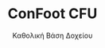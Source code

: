 ---
title: "ConFoot CFU"
subtitle: "Καθολική Βάση Δοχείου"
mainImage: "/images/products/confoot-cfu-main.jpg"
gallery:
  - "/images/products/confoot-cfu-1.jpg"
  - "/images/products/confoot-cfu-2.jpg"
  - "/images/products/confoot-cfu-3.jpg"
shortDescription: "Το ConFoot CFU είναι μια καθολική βάση δοχείου σχεδιασμένη για πολυλειτουργική διαχείριση δοχείων σε διάφορα περιβάλλοντα."
technicalDescription: "Το ConFoot CFU κατασκευάζεται από υλικό υψηλής ποιότητας, δηλαδή χάλυβα, και διαθέτει τον κατοχυρωμένο μηχανισμό κλειδώματος για ασφαλή προσάρτηση στις γωνιακές κατασκευές των δοχείων."
videoID: "HDhFIRA-oZU"
specifications:
  - name: "Βάρος"
    value: "24 kg"
  - name: "Ικανότητα Φόρτωσης"
    value: "34 τόνους"
  - name: "Διαστάσεις"
    value: "45 × 30 × 25 cm"
  - name: "Υλικό"
    value: "Υψηλής ποιότητας χάλυβας"
price: "6.350 EUR"
priceVAT: "7.684 EUR"
pricingNotes: "Διατίθενται εκπτώσεις σε όγκους. Επικοινωνήστε μαζί μας για εξατομικευμένες προσφορές."
buyLink: "/contact"
howToUse: |
  1. Τοποθετήστε το CFU κάτω από τη γωνία του δοχείου
  2. Ενεργοποιήστε τον μηχανισμό κλειδώματος
  3. Ελέγξτε ότι η προσάρτηση είναι ασφαλής
  4. Επαναλάβετε για όλες τις απαραίτητες γωνίες
benefits:
  - title: "Καθολική Συμβατότητα"
    description: "Λειτουργεί με όλα τα τυπικά πλοηγικά δοχεία ανεξάρτητα από τον κατασκευαστή"
  - title: "Γρήγορη Ανάπτυξη"
    description: "Μπορεί να προσαρμοστεί από έναν μόνο χειριστή σε λιγότερο από 5 λεπτά ανά μονάδα"
  - title: "Αποδοτική Χρήση Χώρου"
    description: "Ο συμπαγής σχεδιασμός επιτρέπει την αποθήκευση σε στενούς χώρους όταν δεν χρησιμοποιείται"
  - title: "Οικονομική Λύση"
    description: "Μειώνει την ανάγκη για εξειδικευμένο ανυψωτικό εξοπλισμό, εξοικονομώντας λειτουργικά κόστη"
  - title: "Πολλαπλές Εφαρμογές"
    description: "Κατάλληλο για διάφορες βιομηχανίες, όπως η εφοδιαστική, η παραγωγή και η κατασκευή"
  - title: "Βελτιωμένη Ροή Εργασίας"
    description: "Απλοποιεί τις διαδικασίες διαχείρισης των δοχείων, βελτιώνοντας την επιχειρησιακή αποδοτικότητα"
articleContent: |
  ## Τι είναι το ConFoot CFU?

  Το ConFoot CFU είναι μια καθολική λύση βάσης δοχείου σχεδιασμένη να παρέχει μέγιστη ευελιξία και συμβατότητα με διάφορους τύπους δοχείων. Αυτό το καινοτόμο σύστημα προσφέρει έναν αξιόπιστο και αποδοτικό τρόπο διαχείρισης των δοχείων χωρίς την ανάγκη βαρέα μηχανήματα ή εξειδικευμένο εξοπλισμό. Το μοντέλο CFU ξεχωρίζει για την ικανότητά του να λειτουργεί με σχεδόν οποιοδήποτε τυπικό πλοηγικό δοχείο, καθιστώντας το ιδανική επιλογή για επιχειρήσεις που διαχειρίζονται ποικίλους τύπους δοχείων.

  ## Πώς Λειτουργεί

  Το ConFoot CFU προσκολλάται απευθείας στις γωνιακές κατασκευές των δοχείων, παρέχοντας μια σταθερή βάση για φόρτωση, εκφόρτωση και προσωρινή αποθήκευση. Ο καθολικός του σχεδιασμός εξασφαλίζει συμβατότητα με σχεδόν όλα τα τυπικά πλοηγικά δοχεία, καθιστώντας το μια ιδανική λύση για επιχειρήσεις που διαχειρίζονται ποικίλους τύπους δοχείων. Ο απλός μηχανισμός προσάρτησης του επιτρέπει γρήγορη ανάπτυξη και αφαίρεση, μειώνοντας σημαντικά το χρόνο και τους πόρους που απαιτούνται για τις εργασίες διαχείρισης δοχείων.

  ## Πώς Λειτουργεί το ConFoot CFU

  ### Κύριος Μηχανισμός

  Το ConFoot CFU χρησιμοποιεί ένα καινοτόμο, καθολικό σύστημα προσάρτησης που συνδέεται με ασφάλεια με τις γωνιακές κατασκευές των δοχείων ανεξάρτητα από τον κατασκευαστή. Αυτή η ευελιξία επιτυγχάνεται μέσω ενός ειδικά σχεδιασμένου μηχανισμού σφιξίματος που προσαρμόζεται σε διαφορετικές διαμορφώσεις των γωνιακών κατασκευών. Κατασκευασμένο από υψηλής ποιότητας χάλυβα, κάθε μονάδα προσφέρει εξαιρετική ανθεκτικότητα ενώ παραμένει εύχρηστη και μπορεί να εγκατασταθεί από έναν μόνο χειριστή.

  Η διαδικασία προσάρτησης είναι απλή και απαιτεί ελάχιστη εκπαίδευση. Οι χειριστές μπορούν να τοποθετήσουν το CFU κάτω από τη γωνία του δοχείου, να ενεργοποιήσουν τον μηχανισμό κλειδώματος και να επιβεβαιώσουν την ασφαλή προσάρτηση πριν προχωρήσουν. Αυτή η απλότητα επιτρέπει γρήγορη ανάπτυξη σε διάφορα λειτουργικά περιβάλλοντα, από πολυσύχναστα λιμάνια έως και απομακρυσμένους χώρους κατασκευής.

  ### Πλεονεκτήματα του Μηχανισμού

  1. **Καθολική Εφαρμογή**: Ο προσαρμοστικός σχεδιασμός του CFU λειτουργεί με δοχεία από όλους τους κύριους κατασκευαστές, εξαλείφοντας τις ανησυχίες για τη συμβατότητα.
  2. **Λειτουργική Απλότητα**: Το διαισθητικό σύστημα προσάρτησης μπορεί να αφομοιωθεί γρήγορα, μειώνοντας τις απαιτήσεις εκπαίδευσης και τα λειτουργικά σφάλματα.
  3. **Αποδοτικότητα Χρόνου**: Οι εργασίες διαχείρισης δοχείων μπορούν να ολοκληρωθούν σε ένα κλάσμα του χρόνου σε σύγκριση με τις παραδοσιακές μεθόδους που απαιτούν βαρέα μηχανήματα.
  4. **Βελτιστοποίηση Πόρων**: Με τη μείωση της εξάρτησης από εξειδικευμένο εξοπλισμό, το CFU επιτρέπει πιο αποτελεσματική κατανομή των πόρων.

  Ο μηχανισμός του CFU αποτελεί μια σημαντική πρόοδο στην τεχνολογία διαχείρισης δοχείων, προσφέροντας μια λύση που συνδυάζει ευελιξία, απλότητα και αποδοτικότητα σε ένα μόνο προϊόν.

  ## Εφαρμογές του ConFoot CFU

  ### Διάφορες Λειτουργίες Εφοδιαστικής
  Το ConFoot CFU διαπρέπει σε διάφορες λειτουργίες εφοδιαστικής όπου διαχειρίζονται τακτικά διαφορετικοί τύποι δοχείων. Η καθολική του συμβατότητα το καθιστά ιδιαίτερα πολύτιμο σε πολυτροπικούς κόμβους μεταφοράς, όπου συγκλίνουν δοχεία από διάφορους κατασκευαστές και ναυτιλιακές εταιρείες. Η ικανότητα του συστήματος να λειτουργεί με διαφορετικούς τύπους δοχείων εξαλείφει την ανάγκη για πολλαπλές εξειδικευμένες λύσεις διαχείρισης, απλοποιώντας τις λειτουργίες και μειώνοντας το κόστος εξοπλισμού.

  ### Κέντρα Διανομής Μικρής Κλίμακας
  Για τα μικρότερα κέντρα διανομής που δεν μπορούν να δικαιολογήσουν το κόστος μόνιμου εξοπλισμού διαχείρισης δοχείων, το ConFoot CFU προσφέρει μια ιδανική λύση. Η φορητότητά του και η ευκολία στη χρήση επιτρέπουν σε αυτές τις εγκαταστάσεις να διαχειρίζονται αποτελεσματικά τις παραδόσεις δοχείων χωρίς την ανάγκη επένδυσης σε δαπανηρή υποδομή. Αυτή η προσβασιμότητα ανοίγει νέες δυνατότητες για επιχειρήσεις που επιθυμούν να επεκτείνουν τις δυνατότητες διανομής τους χωρίς σημαντικές κεφαλαιουχικές δαπάνες.

  ### Βιομηχανικές Εγκαταστάσεις
  Οι βιομηχανικές εγκαταστάσεις επωφελούνται από την ικανότητα του CFU να δημιουργεί ευέλικτες διατάξεις παραγωγής. Δίνοντας τη δυνατότητα τοποθέτησης των δοχείων ακριβώς όπου χρειάζεται, το σύστημα διευκολύνει τη διαχείριση αποθεμάτων σε πραγματικό χρόνο και αποδοτικές ροές παραγωγής. Η δυνατότητα γρήγορης επανατοποθέτησης των δοχείων υποστηρίζει επίσης ευέλικτες παραγωγικές διαδικασίες που απαιτούν συχνές αναδιαμορφώσεις του χώρου εργασίας και κατανομής πόρων.

  Η προσαρμοστικότητα του ConFoot CFU το καθιστά ένα αναπόσπαστο εργαλείο για τις σύγχρονες λειτουργίες εφοδιαστικής και παραγωγής, παρέχοντας την ευελιξία που απαιτείται για την ανταπόκριση στις μεταβαλλόμενες απαιτήσεις της αγοράς και τις επιχειρησιακές ανάγκες.

  ### Πλεονεκτήματα και Περιορισμοί

  #### Πλεονεκτήματα

  Το ConFoot CFU προσφέρει σημαντικά πλεονεκτήματα για τις εργασίες διαχείρισης δοχείων. Η καθολική του συμβατότητα εξαλείφει την ανάγκη για πολλαπλά εξειδικευμένα συστήματα διαχείρισης, μειώνοντας το κόστος εξοπλισμού και απλοποιώντας τη διαχείριση αποθεμάτων. Η φορητότητα του συστήματος επιτρέπει την ανάπτυξη σε διάφορες τοποθεσίες, παρέχοντας λειτουργική ευελιξία που ο σταθερός εξοπλισμός δεν μπορεί να ταιριάξει. Επιπλέον, η απλή λειτουργία του CFU μειώνει τις απαιτήσεις εκπαίδευσης και επιτρέπει γρήγορη εφαρμογή σε νέα περιβάλλοντα. Η ανθεκτική κατασκευή εξασφαλίζει μακροχρόνια αξιοπιστία, ενώ ο συμπαγής σχεδιασμός ελαχιστοποιεί τον χώρο αποθήκευσης όταν δεν χρησιμοποιείται.

  #### Περιορισμοί

  Παρά την ευελιξία του, το ConFoot CFU έχει ορισμένους περιορισμούς που πρέπει να ληφθούν υπόψη. Η χειροκίνητη φύση του συστήματος μπορεί να μην είναι κατάλληλη για λειτουργίες υψηλού όγκου, όπου οι αυτοματοποιημένες λύσεις μπορεί να είναι πιο αποδοτικές. Αν και το CFU μειώνει σημαντικά την ανάγκη για βαρέα μηχανήματα, δεν την εξαλείφει τελείως για όλα τα σενάρια διαχείρισης δοχείων. Επιπλέον, εξαιρετικά ανώμαλες επιφάνειες μπορούν να δημιουργήσουν προκλήσεις για σταθερή ανάπτυξη, απαιτώντας επιπλέον προετοιμασία του χώρου σε ορισμένες περιπτώσεις. Αυτοί οι παράγοντες πρέπει να αξιολογηθούν κατά την εξέταση του CFU για συγκεκριμένα λειτουργικά περιβάλλοντα.

  ## Μελλοντικές Εξελίξεις

  ### Προγραμματισμένες Βελτιώσεις
  Το ConFoot CFU συνεχίζει να εξελίσσεται με αρκετές προγραμματισμένες βελτιώσεις στον ορίζοντα. Οι προσπάθειες ανάπτυξης επικεντρώνονται στην περαιτέρω μείωση του βάρους κάθε μονάδας, διατηρώντας ή βελτιώνοντας την ικανότητα φόρτωσης. Καινοτομίες στην επιστήμη των υλικών διερευνώνται για την ενσωμάτωση προηγμένων σύνθετων υλικών που προσφέρουν ανώτερους λόγους αντοχής προς το βάρος. Επιπλέον, σχεδιάζονται εργονομικές βελτιώσεις για την περαιτέρω απλοποίηση της διαδικασίας προσάρτησης και τη μείωση της κούρασης του χειριστή κατά τη διάρκεια παρατεταμένης χρήσης.

  ### Δυνατότητες Ενσωμάτωσης
  Οι μελλοντικές εκδόσεις του ConFoot CFU θα διαθέτουν ενισχυμένες δυνατότητες ενσωμάτωσης με συστήματα διαχείρισης αποθηκών και πλατφόρμες παρακολούθησης εφοδιαστικής. Ψηφιακοί αισθητήρες αναπτύσσονται για την παρακολούθηση της κατανομής φορτίου και της σταθερότητας σε πραγματικό χρόνο, παρέχοντας πολύτιμα δεδομένα για τη βελτιστοποίηση της ασφάλειας και της αποδοτικότητας. Αυτές οι έξυπνες λειτουργίες θα επιτρέψουν στο CFU να ενταχθεί στο συνδεδεμένο οικοσύστημα εφοδιαστικής, υποστηρίζοντας τη λήψη αποφάσεων βάσει δεδομένων και τα προληπτικά προγράμματα συντήρησης.

  Αυτές οι συνεχείς εξελίξεις διασφαλίζουν ότι το ConFoot CFU θα συνεχίσει να ανταποκρίνεται στις μεταβαλλόμενες ανάγκες των κλάδων εφοδιαστικής και παραγωγής, διατηρώντας τη θέση του ως κορυφαία λύση για την ευέλικτη διαχείριση δοχείων.
---
